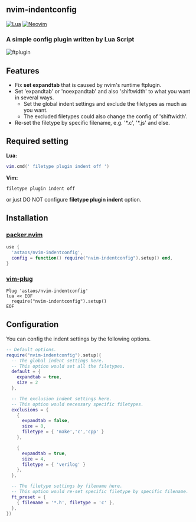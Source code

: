 ## nvim-indentconfig

[![Lua](https://img.shields.io/badge/Lua-blue.svg?style=for-the-badge&logo=lua)](http://www.lua.org)
[![Neovim](https://img.shields.io/badge/Neovim-green.svg?style=for-the-badge&logo=neovim)](https://neovim.io)

### A simple config plugin written by Lua Script

![ftplugin](https://user-images.githubusercontent.com/75081360/201606692-648c8dae-913e-4dcc-b1dd-fa7b0c0d4e10.png)

## Features

- Fix **set expandtab** that is caused by nvim's runtime ftplugin.
- Set 'expandtab' or 'noexpandtab' and also 'shiftwidth' to what you want in several ways.
  - Set the global indent settings and exclude the filetypes as much as you want.
  - The excluded filetypes could also change the config of 'shiftwidth'.
- Re-set the filetype by specific filename, e.g. '\*.c', '\*.js' and else.

## Required setting

**Lua:**

```lua
vim.cmd(' filetype plugin indent off ')
```

**Vim:**

```vim
filetype plugin indent off
```

or just DO NOT configure **filetype plugin indent** option.

## Installation

### [packer.nvim](https://github.com/wbthomason/packer.nvim)

```lua
use {
  'astaos/nvim-indentconfig',
  config = function() require("nvim-indentconfig").setup() end,
}
```

### [vim-plug](https://github.com/junegunn/vim-plug)

```vim
Plug 'astaos/nvim-indentconfig'
lua << EOF
  require("nvim-indentconfig").setup()
EOF
```

## Configuration

You can config the indent settings by the following options.

```lua
-- Default options.
require("nvim-indentconfig").setup({
  -- The global indent settings here.
  -- This option would set all the filetypes.
  default = {
    expandtab = true,
    size = 2
  },

  -- The exclusion indent settings here.
  -- This option would necessary specific filetypes.
  exclusions = {
    {
      expandtab = false,
      size = 8,
      filetype = { 'make','c','cpp' }
    },

    {
      expandtab = true,
      size = 4,
      filetype = { 'verilog' }
    },
  },

  -- The filetype settings by filename here.
  -- This option would re-set specific filetype by specific filename.
  ft_preset = {
    { filename = '*.h', filetype = 'c' },
  },
})
```
